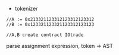 * tokenizer

```
//A := 0x213321123312123312123312
//B := 0x123321123321123312123123

//A,B create contract IOtrade
```

parse assignment expression, token -> AST